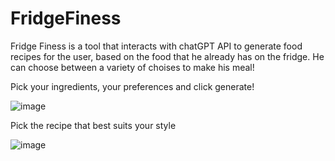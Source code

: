 # FridgeFiness
Fridge Finess is a tool that interacts with chatGPT API to generate food recipes for the user, based on the food that he already has on the fridge.
He can choose between a variety of choises to make his meal!


Pick your ingredients, your preferences and click generate!

![image](https://github.com/ViniTeider/FridgeFiness/assets/107645804/4b4f8d6d-8a1d-4542-b48f-e4e2cb02f047)

Pick the recipe that best suits your style

![image](https://github.com/ViniTeider/FridgeFiness/assets/107645804/d9d46a68-def8-4b4b-8b9f-59648a6e3707)

